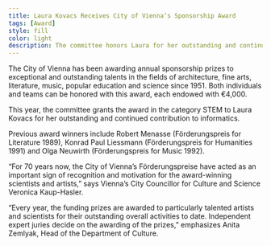 ```yaml
---
title: Laura Kovacs Receives City of Vienna’s Sponsorship Award 
tags: [Award] 
style: fill
color: light
description: The committee honors Laura for her outstanding and continued contribution to informatics.   
---
```




The City of Vienna has been awarding annual sponsorship prizes to exceptional and outstanding talents in the fields of architecture, fine arts, literature, music, popular education and science since 1951. Both individuals and teams can be honored with this award, each endowed with €4,000.

This year, the committee grants the award in the category STEM to Laura Kovacs for her outstanding and continued contribution to informatics.

Previous award winners include Robert Menasse (Förderungspreis for Literature 1989), Konrad Paul Liessmann (Förderungspreis for Humanities 1991) and Olga Neuwirth (Förderungspreis for Music 1992).

“For 70 years now, the City of Vienna’s Förderungspreise have acted as an important sign of recognition and motivation for the award-winning scientists and artists,” says Vienna’s City Councillor for Culture and Science Veronica Kaup-Hasler.

“Every year, the funding prizes are awarded to particularly talented artists and scientists for their outstanding overall activities to date. Independent expert juries decide on the awarding of the prizes,” emphasizes Anita Zemlyak, Head of the Department of Culture.





 



